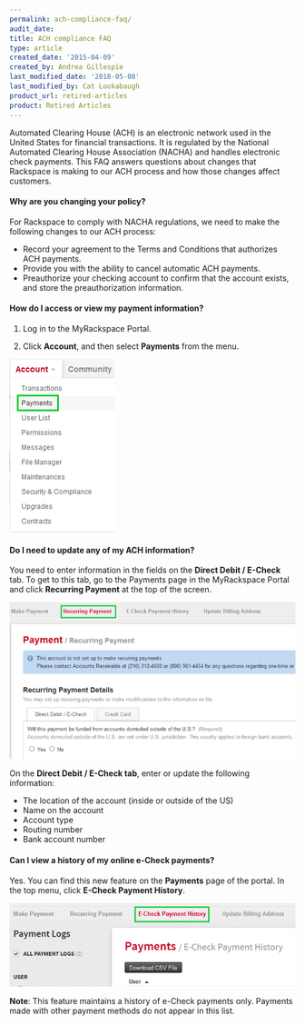 ```yaml
---
permalink: ach-compliance-faq/
audit_date:
title: ACH compliance FAQ
type: article
created_date: '2015-04-09'
created_by: Andrea Gillespie
last_modified_date: '2018-05-08'
last_modified_by: Cat Lookabaugh
product_url: retired-articles
product: Retired Articles
---
```


Automated Clearing House (ACH) is an electronic network used in the
United States for financial transactions. It is regulated by the
National Automated Clearing House Association (NACHA) and handles
electronic check payments. This FAQ answers questions about changes that
Rackspace is making to our ACH process and how those changes affect
customers.

#### Why are you changing your policy?

For Rackspace to comply with NACHA regulations, we need to make the
following changes to our ACH process:

-   Record your agreement to the Terms and Conditions that authorizes
    ACH payments.
-   Provide you with the ability to cancel automatic ACH payments.
-   Preauthorize your checking account to confirm that the account
    exists, and store the preauthorization information.

#### How do I access or view my payment information?

1. Log in to the MyRackspace Portal.

2. Click **Account**, and then select **Payments** from the menu.

  ![](ACHFAQ1.png)


#### Do I need to update any of my ACH information?

You need to enter information in the fields on the **Direct Debit / E-Check** tab. To get to this tab, go to the Payments page in the MyRackspace Portal and click **Recurring Payment** at the top of the screen.

![](ACHFAQ2a.png)

On the **Direct Debit / E-Check tab**, enter or update the following information:

-   The location of the account (inside or outside of the US)
-   Name on the account
-   Account type
-   Routing number
-   Bank account number

#### Can I view a history of my online e-Check payments?

Yes. You can find this new feature on the **Payments** page of the
portal. In the top menu, click  **E-Check Payment History**.

![](ACHFAQ4a.png)

**Note**: This feature maintains a history of e-Check payments only.
Payments made with other payment methods do not appear in this list.
